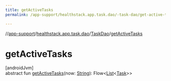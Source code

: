 ```yaml
---
title: getActiveTasks
permalink: /app-support/healthstack.app.task.dao/-task-dao/get-active-tasks.html

---
```

//[app-support](../../../index.html)/[healthstack.app.task.dao](../index.html)/[TaskDao](index.html)/[getActiveTasks](get-active-tasks.html)



# getActiveTasks



[androidJvm]\
abstract fun [getActiveTasks](get-active-tasks.html)(now: [String](https://kotlinlang.org/api/latest/jvm/stdlib/kotlin/-string/index.html)): Flow&lt;[List](https://kotlinlang.org/api/latest/jvm/stdlib/kotlin.collections/-list/index.html)&lt;[Task](../../healthstack.app.task.entity/-task/index.html)&gt;&gt;




